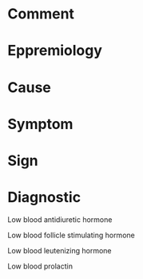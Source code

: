 # Comment

# Eppremiology

# Cause

# Symptom

# Sign

# Diagnostic

Low blood antidiuretic hormone

Low blood follicle stimulating hormone

Low blood leutenizing hormone

Low blood prolactin
